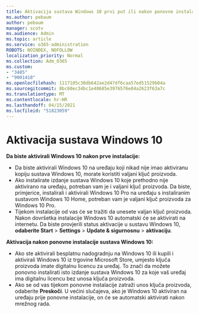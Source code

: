 ```yaml
---
title: Aktivacija sustava Windows 10 prvi put ili nakon ponovne instalacije
ms.author: pebaum
author: pebaum
manager: scotv
ms.audience: Admin
ms.topic: article
ms.service: o365-administration
ROBOTS: NOINDEX, NOFOLLOW
localization_priority: Normal
ms.collection: Adm_O365
ms.custom:
- "3485"
- "9001418"
ms.openlocfilehash: 1117105c30db642ae2d47df6caa57ed51529b04a
ms.sourcegitcommit: 8bc60ec34bc1e40685e3976576e04a2623f63a7c
ms.translationtype: MT
ms.contentlocale: hr-HR
ms.lasthandoff: 04/15/2021
ms.locfileid: "51823059"
---
```

# <a name="activate-windows-10"></a>Aktivacija sustava Windows 10

**Da biste aktivirali Windows 10 nakon prve instalacije:**

- Da biste aktivirali Windows 10 na uređaju koji nikad nije imao aktiviranu kopiju sustava Windows 10, morate koristiti valjani ključ proizvoda.
- Ako instalirate izdanje sustava Windows 10 koje prethodno nije aktivirano na uređaju, potreban vam je i valjani ključ proizvoda. Da biste, primjerice, instalirali i aktivirali Windows 10 Pro na uređaju s instaliranim sustavom Windows 10 Home, potreban vam je valjani ključ proizvoda za Windows 10 Pro.
- Tijekom instalacije od vas će se tražiti da unesete valjan ključ proizvoda. Nakon dovršetka instalacije Windows 10 automatski će se aktivirati na internetu. Da biste provjerili status aktivacije u sustavu Windows 10, **odaberite Start** >  **Settings**  >  **Update & sigurnosnu**  >  **aktivaciju**.

**Aktivacija nakon ponovne instalacije sustava Windows 10:**

- Ako ste aktivirali besplatnu nadogradnju na Windows 10 ili kupili i aktivirali Windows 10 iz trgovine Microsoft Store, umjesto ključa proizvoda imate digitalnu licencu za uređaj. To znači da možete ponovno instalirati isto izdanje sustava Windows 10 za koje vaš uređaj ima digitalnu licencu bez unosa ključa proizvoda.
- Ako se od vas tijekom ponovne instalacije zatraži unos ključa proizvoda, odaberite **Preskoči**. U većini slučajeva, ako je Windows 10 aktiviran na uređaju prije ponovne instalacije, on će se automatski aktivirati nakon mrežnog rada.
